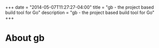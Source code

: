+++
date        = "2014-05-07T11:27:27-04:00"
title       = "gb - the project based build tool for Go"
description = "gb - the project based build tool for Go"
+++

# About gb
